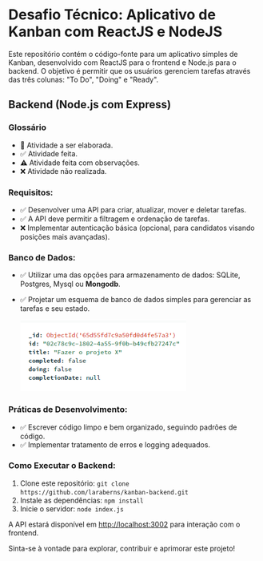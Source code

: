 # Desafio Técnico: Aplicativo de Kanban com ReactJS e NodeJS

Este repositório contém o código-fonte para um aplicativo simples de Kanban, desenvolvido com ReactJS para o frontend e Node.js para o backend. O objetivo é permitir que os usuários gerenciem tarefas através das três colunas: "To Do", "Doing" e "Ready".

## Backend (Node.js com Express)

### Glossário

- 🔲 Atividade a ser elaborada.
- ✅ Atividade feita.
- ⚠️ Atividade feita com observações.
- ❌ Atividade não realizada.

### Requisitos:

- ✅ Desenvolver uma API para criar, atualizar, mover e deletar tarefas.
- ✅ A API deve permitir a filtragem e ordenação de tarefas.
- ❌ Implementar autenticação básica (opcional, para candidatos visando posições mais avançadas).

### Banco de Dados:

- ✅ Utilizar uma das opções para armazenamento de dados: SQLite, Postgres, Mysql ou **Mongodb**.
- ✅ Projetar um esquema de banco de dados simples para gerenciar as tarefas e seu estado.

   ![alt text](image-1.png)

### Práticas de Desenvolvimento:

- ✅ Escrever código limpo e bem organizado, seguindo padrões de código.
- ✅ Implementar tratamento de erros e logging adequados.

### Como Executar o Backend:

1. Clone este repositório: `git clone https://github.com/laraberns/kanban-backend.git`
2. Instale as dependências: `npm install`
3. Inicie o servidor: `node index.js`

A API estará disponível em [http://localhost:3002](http://localhost:3002) para interação com o frontend.

Sinta-se à vontade para explorar, contribuir e aprimorar este projeto!
